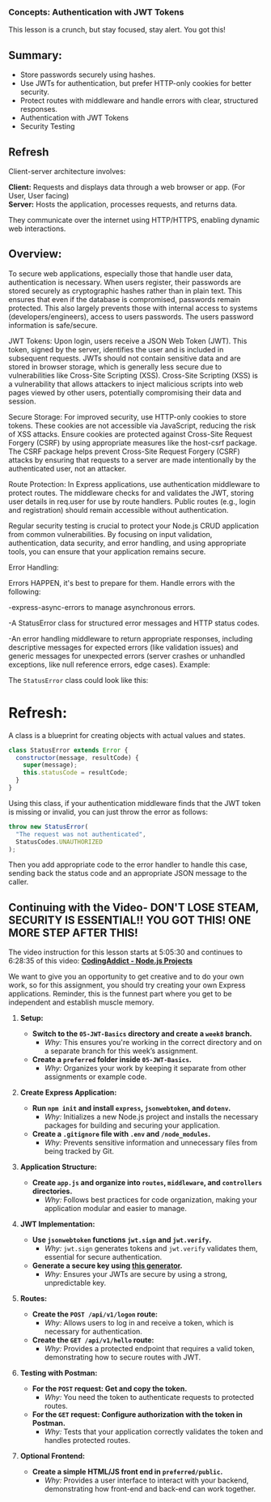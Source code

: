 
### Concepts: Authentication with JWT Tokens

This lesson is a crunch, but stay focused, stay alert. You got this!

## Summary:

 - Store passwords securely using hashes.
 - Use JWTs for authentication, but prefer HTTP-only cookies for better security.
 - Protect routes with middleware and handle errors with clear, structured responses.
 - Authentication with JWT Tokens
 - Security Testing

## Refresh
Client-server architecture involves:

**Client:** Requests and displays data through a web browser or app. (For User, User facing)</br>
**Server:** Hosts the application, processes requests, and returns data.

They communicate over the internet using HTTP/HTTPS, enabling dynamic web interactions.

## Overview: 

To secure web applications, especially those that handle user data, authentication is necessary. When users register, their passwords are stored securely as cryptographic hashes rather than in plain text. This ensures that even if the database is compromised, passwords remain protected. This also largely prevents those with internal access to systems (developers/engineers), access to users passwords. The users password information is safe/secure.

JWT Tokens: Upon login, users receive a JSON Web Token (JWT). This token, signed by the server, identifies the user and is included in subsequent requests. JWTs should not contain sensitive data and are stored in browser storage, which is generally less secure due to vulnerabilities like Cross-Site Scripting (XSS). Cross-Site Scripting (XSS) is a vulnerability that allows attackers to inject malicious scripts into web pages viewed by other users, potentially compromising their data and session.

Secure Storage: For improved security, use HTTP-only cookies to store tokens. These cookies are not accessible via JavaScript, reducing the risk of XSS attacks. Ensure cookies are protected against Cross-Site Request Forgery (CSRF) by using appropriate measures like the host-csrf package. The CSRF package helps prevent Cross-Site Request Forgery (CSRF) attacks by ensuring that requests to a server are made intentionally by the authenticated user, not an attacker.

Route Protection: In Express applications, use authentication middleware to protect routes. The middleware checks for and validates the JWT, storing user details in req.user for use by route handlers. Public routes (e.g., login and registration) should remain accessible without authentication.

Regular security testing is crucial to protect your Node.js CRUD application from common vulnerabilities. By focusing on input validation, authentication, data security, and error handling, and using appropriate tools, you can ensure that your application remains secure.

Error Handling: 

Errors HAPPEN, it's best to prepare for them. Handle errors with the following: 

-express-async-errors to manage asynchronous errors.

-A StatusError class for structured error messages and HTTP status codes.

-An error handling middleware to return appropriate responses, including descriptive messages for expected errors (like validation issues) and generic messages for unexpected errors (server crashes or unhandled exceptions, like null reference errors, edge cases).
Example: 

The `StatusError` class could look like this:

# Refresh:
A class is a blueprint for creating objects with actual values and states.

```javascript
class StatusError extends Error {
  constructor(message, resultCode) {
    super(message);
    this.statusCode = resultCode;
  }
}
```

Using this class, if your authentication middleware finds that the JWT token is missing or invalid, you can just throw the error as follows:

```javascript
throw new StatusError(
  "The request was not authenticated",
  StatusCodes.UNAUTHORIZED
);
```

Then you add appropriate code to the error handler to handle this case, sending back the status code and an appropriate JSON message to the caller.


## Continuing with the Video- DON'T LOSE STEAM, SECURITY IS ESSENTIAL!! YOU GOT THIS! ONE MORE STEP AFTER THIS!

The video instruction for this lesson starts at 5:05:30 and continues to 6:28:35 of this video:
**[CodingAddict - Node.js Projects](https://youtu.be/rltfdjcXjmk?t=18325)**


We want to give you an opportunity to get creative and to do your own work, so for this assignment, you should try creating your own Express applications. Reminder, this is the funnest part where you get to be independent and establish muscle memory. 



1. **Setup:**
   - **Switch to the `05-JWT-Basics` directory and create a `week8` branch.**
     - *Why:* This ensures you're working in the correct directory and on a separate branch for this week’s assignment.
   - **Create a `preferred` folder inside `05-JWT-Basics`.**
     - *Why:* Organizes your work by keeping it separate from other assignments or example code.

2. **Create Express Application:**
   - **Run `npm init` and install `express`, `jsonwebtoken`, and `dotenv`.**
     - *Why:* Initializes a new Node.js project and installs the necessary packages for building and securing your application.
   - **Create a `.gitignore` file with `.env` and `/node_modules`.**
     - *Why:* Prevents sensitive information and unnecessary files from being tracked by Git.

3. **Application Structure:**
   - **Create `app.js` and organize into `routes`, `middleware`, and `controllers` directories.**
     - *Why:* Follows best practices for code organization, making your application modular and easier to manage.

4. **JWT Implementation:**
   - **Use `jsonwebtoken` functions `jwt.sign` and `jwt.verify`.**
     - *Why:* `jwt.sign` generates tokens and `jwt.verify` validates them, essential for secure authentication.
   - **Generate a secure key using [this generator](https://www.random.org/strings/).**
     - *Why:* Ensures your JWTs are secure by using a strong, unpredictable key.

5. **Routes:**
   - **Create the `POST /api/v1/logon` route:**
     - *Why:* Allows users to log in and receive a token, which is necessary for authentication.
   - **Create the `GET /api/v1/hello` route:**
     - *Why:* Provides a protected endpoint that requires a valid token, demonstrating how to secure routes with JWT.

6. **Testing with Postman:**
   - **For the `POST` request: Get and copy the token.**
     - *Why:* You need the token to authenticate requests to protected routes.
   - **For the `GET` request: Configure authorization with the token in Postman.**
     - *Why:* Tests that your application correctly validates the token and handles protected routes.

7. **Optional Frontend:**
   - **Create a simple HTML/JS front end in `preferred/public`.**
     - *Why:* Provides a user interface to interact with your backend, demonstrating how front-end and back-end can work together.
